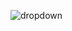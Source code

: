 ![dropdown](https://user-images.githubusercontent.com/84654346/219850643-ccb90c8f-6837-44b3-b091-04bdcb3fe287.gif)
